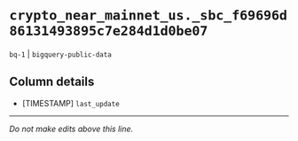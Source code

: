 # `crypto_near_mainnet_us._sbc_f69696d86131493895c7e284d1d0be07`
`bq-1` | `bigquery-public-data`

## Column details
* [TIMESTAMP] `last_update`

-------------------------------------------------------------------------------
*Do not make edits above this line.*

